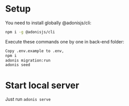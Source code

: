 # Setup

You need to install globally @adonisjs/cli:

```bash       
npm i -g @adonisjs/cli                                        
```

Execute these commands one by one in back-end folder:

```bash
Copy .env.example to .env,                    
npm i                                         
adonis migration:run
adonis seed                               
```

# Start local server
Just run ```adonis serve ```

